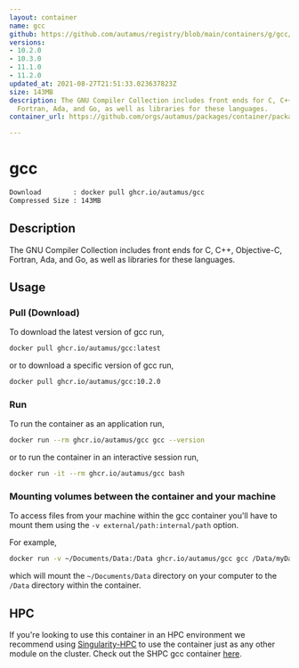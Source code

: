 ```yaml
---
layout: container
name: gcc
github: https://github.com/autamus/registry/blob/main/containers/g/gcc/spack.yaml
versions:
- 10.2.0
- 10.3.0
- 11.1.0
- 11.2.0
updated_at: 2021-08-27T21:51:33.023637823Z
size: 143MB
description: The GNU Compiler Collection includes front ends for C, C++, Objective-C,
  Fortran, Ada, and Go, as well as libraries for these languages.
container_url: https://github.com/orgs/autamus/packages/container/package/gcc

---
```

# gcc
```bash 
Download        : docker pull ghcr.io/autamus/gcc
Compressed Size : 143MB
```

## Description
The GNU Compiler Collection includes front ends for C, C++, Objective-C, Fortran, Ada, and Go, as well as libraries for these languages.

## Usage
### Pull (Download)
To download the latest version of gcc run,

```bash
docker pull ghcr.io/autamus/gcc:latest
```

or to download a specific version of gcc run,

```bash
docker pull ghcr.io/autamus/gcc:10.2.0
```
### Run
To run the container as an application run,
```bash
docker run --rm ghcr.io/autamus/gcc gcc --version
```

or to run the container in an interactive session run,
```bash
docker run -it --rm ghcr.io/autamus/gcc bash
```

### Mounting volumes between the container and your machine
To access files from your machine within the gcc container you'll have to mount them using the `-v external/path:internal/path` option.

For example,
```bash
docker run -v ~/Documents/Data:/Data ghcr.io/autamus/gcc gcc /Data/myData.csv
```
which will mount the `~/Documents/Data` directory on your computer to the `/Data` directory within the container.

## HPC
If you're looking to use this container in an HPC environment we recommend using [Singularity-HPC](https://singularity-hpc.readthedocs.io) to use the container just as any other module on the cluster. Check out the SHPC gcc container [here](https://singularityhub.github.io/singularity-hpc/r/ghcr.io-autamus-gcc/).